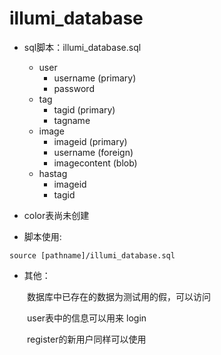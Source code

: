 # illumi_database

* sql脚本：illumi_database.sql
  * user
    * username (primary)
    * password
  * tag
    * tagid (primary)
    * tagname
  * image
    * imageid (primary)
    * username (foreign)
    * imagecontent (blob)
  * hastag
    * imageid
    * tagid

* color表尚未创建

* 脚本使用:

```
source [pathname]/illumi_database.sql
```

* 其他：

&emsp;&emsp;数据库中已存在的数据为测试用的假，可以访问

&emsp;&emsp;user表中的信息可以用来 login

&emsp;&emsp;register的新用户同样可以使用

